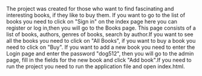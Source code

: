 The project was created for those who want to find fascinating and interesting books, if they like to buy them. If you want to go to the list of books you need to click on "Sign in" on the index page here you can register or log in,then you will go to the Books page. This page consists of a list of books, authors, genres of books, search by author.If you want to see all the books you need to click on "All Books", if you want to buy a book you need to click on "Buy". If you want to add a new book you need to enter the Login page and enter the password "dog512", then you will go to the admin page, fill in the fields for the new book and click "Add book".If you need to run the project you need to run the application file and open index.html.